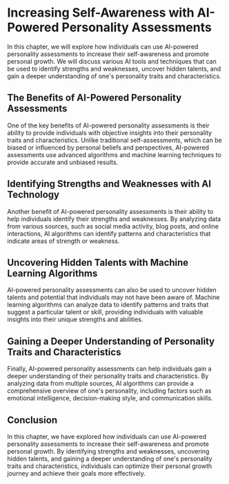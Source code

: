 Increasing Self-Awareness with AI-Powered Personality Assessments
===============================================================================================================

In this chapter, we will explore how individuals can use AI-powered personality assessments to increase their self-awareness and promote personal growth. We will discuss various AI tools and techniques that can be used to identify strengths and weaknesses, uncover hidden talents, and gain a deeper understanding of one's personality traits and characteristics.

The Benefits of AI-Powered Personality Assessments
--------------------------------------------------

One of the key benefits of AI-powered personality assessments is their ability to provide individuals with objective insights into their personality traits and characteristics. Unlike traditional self-assessments, which can be biased or influenced by personal beliefs and perspectives, AI-powered assessments use advanced algorithms and machine learning techniques to provide accurate and unbiased results.

Identifying Strengths and Weaknesses with AI Technology
-------------------------------------------------------

Another benefit of AI-powered personality assessments is their ability to help individuals identify their strengths and weaknesses. By analyzing data from various sources, such as social media activity, blog posts, and online interactions, AI algorithms can identify patterns and characteristics that indicate areas of strength or weakness.

Uncovering Hidden Talents with Machine Learning Algorithms
----------------------------------------------------------

AI-powered personality assessments can also be used to uncover hidden talents and potential that individuals may not have been aware of. Machine learning algorithms can analyze data to identify patterns and traits that suggest a particular talent or skill, providing individuals with valuable insights into their unique strengths and abilities.

Gaining a Deeper Understanding of Personality Traits and Characteristics
------------------------------------------------------------------------

Finally, AI-powered personality assessments can help individuals gain a deeper understanding of their personality traits and characteristics. By analyzing data from multiple sources, AI algorithms can provide a comprehensive overview of one's personality, including factors such as emotional intelligence, decision-making style, and communication skills.

Conclusion
----------

In this chapter, we have explored how individuals can use AI-powered personality assessments to increase their self-awareness and promote personal growth. By identifying strengths and weaknesses, uncovering hidden talents, and gaining a deeper understanding of one's personality traits and characteristics, individuals can optimize their personal growth journey and achieve their goals more effectively.
